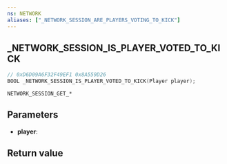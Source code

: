 ```yaml
---
ns: NETWORK
aliases: ["_NETWORK_SESSION_ARE_PLAYERS_VOTING_TO_KICK"]
---
```

## _NETWORK_SESSION_IS_PLAYER_VOTED_TO_KICK

```c
// 0xD6D09A6F32F49EF1 0x8A559D26
BOOL _NETWORK_SESSION_IS_PLAYER_VOTED_TO_KICK(Player player);
```

```
NETWORK_SESSION_GET_*
```

## Parameters
* **player**: 

## Return value
